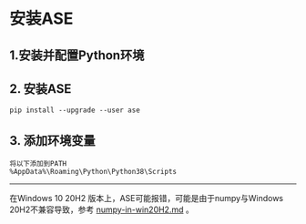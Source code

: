 # 安装ASE

## 1.安装并配置Python环境

## 2. 安装ASE

```
pip install --upgrade --user ase
```

## 3. 添加环境变量

```
将以下添加到PATH
%AppData%\Roaming\Python\Python38\Scripts
```

---

在Windows 10 20H2 版本上，ASE可能报错，可能是由于numpy与Windows 20H2不兼容导致，参考 [numpy-in-win20H2.md](..\09-Others\numpy-in-win20H2.md) 。